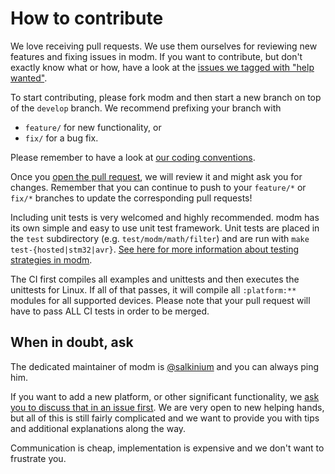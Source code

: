 # How to contribute

We love receiving pull requests. We use them ourselves for reviewing new features and fixing issues in modm.
If you want to contribute, but don't exactly know what or how, have a look at the [issues we tagged with "help wanted"][help_wanted].

To start contributing, please fork modm and then start a new branch on top of the `develop` branch.
We recommend prefixing your branch with
- `feature/` for new functionality, or
- `fix/` for a bug fix.

Please remember to have a look at [our coding conventions](docs/coding_convention.md).

Once you [open the pull request][pulls], we will review it and might ask you for changes.
Remember that you can continue to push to your `feature/*` or `fix/*` branches to update the corresponding pull requests!

Including unit tests is very welcomed and highly recommended. modm has its own simple and easy to use unit test framework. Unit tests are placed in the `test` subdirectory (e.g. `test/modm/math/filter`) and are run with `make test-{hosted|stm32|avr}`. [See here for more information about testing strategies in modm](docs/TESTING.md).

The CI first compiles all examples and unittests and then executes the unittests for Linux.
If all of that passes, it will compile all `:platform:**` modules for all supported devices.
Please note that your pull request will have to pass ALL CI tests in order to be merged.

## When in doubt, ask

The dedicated maintainer of modm is [@salkinium](https://github.com/salkinium) and you can always ping him.

If you want to add a new platform, or other significant functionality, we [ask you to discuss that in an issue first][issues]. We are very open to new helping hands, but all of this is still fairly complicated and we want to provide you with tips and additional explanations along the way.

Communication is cheap, implementation is expensive and we don't want to frustrate you.

[issues]: https://github.com/modm-io/modm/issues
[pulls]: https://github.com/modm-io/modm/pulls
[help_wanted]: https://github.com/modm-io/modm/issues?q=is%3Aissue+is%3Aopen+label%3A%22help+wanted%22
